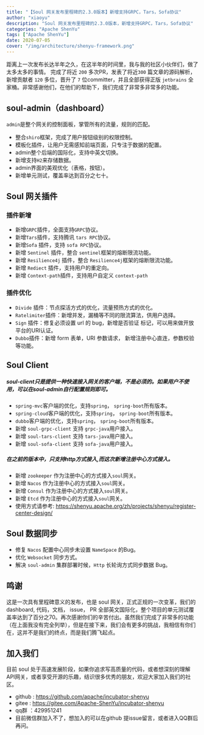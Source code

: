 ```yaml
---
title: "【Soul 网关发布里程碑的2.3.0版本】新增支持GRPC，Tars，Sofa协议" 
author: "xiaoyu"
description: "Soul 网关发布里程碑的2.3.0版本，新增支持GRPC，Tars，Sofa协议" 
categories: "Apache ShenYu"
tags: ["Apache ShenYu"]
date: 2020-07-05
cover: "/img/architecture/shenyu-framework.png"
---  
```


距离上一次发布长达半年之久，在这半年的时间里，我与我的社区小伙伴们，做了太多太多的事情。
完成了将近 `200` 多次PR，发表了将近`300` 篇文章的源码解析，新增贡献者 `120` 多位，晋升了 `7` 位committer，并且全部获得正版 `jetbrains` 全家桶。非常感谢他们，在他们的帮助下，我们完成了非常多非常多的功能。

## soul-admin（dashboard）
`admin`是整个网关的控制面板，掌管所有的流量，规则的匹配。

- 整合`shiro`框架，完成了用户按钮级别的权限控制。
- 模板化插件，让用户无需感知前端页面，只专注于数据的配置。
- admin整个后端的国际化，支持中英文切换。
- 新增支持`H2`来存储数据。
- admin界面的美观优化（表格，按钮）。
- 新增单元测试，覆盖率达到百分之七十。

## Soul 网关插件
### 插件新增
- 新增`GRPC`插件，全面支持`GRPC`协议。
- 新增`Tars`插件，支持腾讯 `tars RPC`协议。
- 新增`Sofa` 插件，支持 `sofa RPC`协议。
- 新增 `Sentinel` 插件，整合 `sentinel`框架的熔断限流功能。
- 新增 `Resilience4j` 插件，整合 `Resilience4j`框架的熔断限流功能。
- 新增 `Rediect` 插件，支持用户的重定向。
- 新增 `Context-path`插件，支持用户自定义 `context-path`

### 插件优化
- `Divide` 插件：节点探活方式的优化，流量预热方式的优化。
- `Ratelimiter`插件：新增并发，漏桶等不同的限流算法，供用户选择。
- `Sign` 插件：修复必须设置 url 的 bug，新增是否验证 标记，可以用来做开放平台的URI认证。
- `Dubbo`插件：新增 form 表单，URI 参数请求， 新增注册中心直连，参数校验等功能。

## Soul Client
##### soul-client只是提供一种快速接入网关的客户端，不是必须的。如果用户不使用，可以在soul-admin自行配置规则即可。
- `spring-mvc`客户端的优化，支持`spring`， `spring-boot`所有版本。
- `spring-cloud`客户端的优化，支持`spring`， `spring-boot`所有版本。
- `dubbo`客户端的优化，支持`spring`， `spring-boot`所有版本。
- 新增 `soul-grpc-client` 支持 `grpc-java`用户接入。
- 新增 `soul-tars-client` 支持 `tars-java`用户接入。
- 新增 `soul-sofa-client` 支持 `sofa-java`用户接入。

##### 在之前的版本中，只支持http方式接入,而这次新增注册中心方式接入。
- 新增 `zookeeper` 作为注册中心的方式接入`soul`网关。
- 新增 `Nacos` 作为注册中心的方式接入`soul`网关。
- 新增 `Consul` 作为注册中心的方式接入`soul`网关。
- 新增 `Etcd` 作为注册中心的方式接入`soul`网关。
- 使用方式请参考: https://shenyu.apache.org/zh/projects/shenyu/register-center-design/

## Soul 数据同步
- 修复 `Nacos` 配置中心同步未设置 `NameSpace` 的Bug。
- 优化 `Websocket` 同步方式。
- 解决 `soul-admin` 集群部署时候，`Http` 长轮询方式同步数据 Bug。

## 鸣谢
这是一次具有里程碑意义的发布，也是 soul 网关，正式正规的一次变革，我们的 dashboard, 代码，文档， issue， PR 全部英文国际化，整个项目的单元测试覆盖率达到了百分之70。再次感谢你们的辛苦付出。虽然我们完成了非常多的功能（在上面我没有完全列举），但是在接下来，我们会有更多的挑战，我相信有你们在，这并不是我们的终点，而是我们腾飞起点。

## 加入我们
目前 soul 处于高速发展阶段，如果你追求写高质量的代码，或者想深刻的理解API网关，或者享受开源的乐趣，结识很多优秀的朋友，欢迎大家加入我们的社区。

- github : https://github.com/apache/incubator-shenyu
- gitee :  https://gitee.com/Apache-ShenYu/incubator-shenyu
- qq群 ：429951241
- 目前微信群加入不了，想加入的可以在github 提issue留言，或者进入QQ群后再问。
